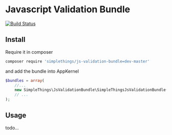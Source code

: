 # Javascript Validation Bundle

[![Build Status](https://travis-ci.org/simplethings/js-validation-bundle.svg?branch=master)](https://travis-ci.org/simplethings/js-validation-bundle)

## Install

Require it in composer

```bash
composer require 'simplethings/js-validation-bundle=dev-master'
```

and add the bundle into AppKernel

```php
$bundles = array(
    //...
    new SimpleThings\JsValidationBundle\SimpleThingsJsValidationBundle(),
    // ...
);
```

## Usage

todo...
